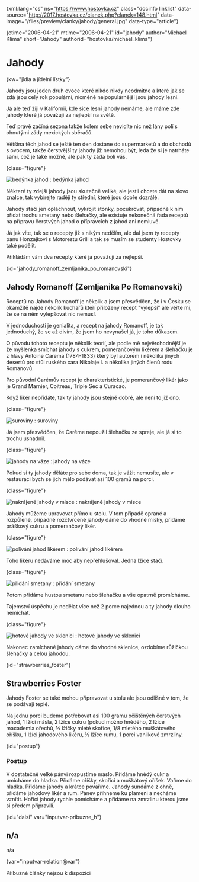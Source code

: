
{xml:lang="cs" ns="https://www.hostovka.cz" class="docinfo linklist" data-source="http://2017.hostovka.cz/clanek.php?clanek=148.html" data-image="/files/preview/clanky/jahody/general.jpg" data-type="article"}

{ctime="2006-04-21" mtime="2006-04-21" id="jahody" author="Michael Klíma" short="Jahody" authorid="hostovka/michael_klima"}

# Jahody

<!-- generated attribute kw by user_udpatekw.sh on 2020-05-12, do not edit -->

{kw="jídla a jídelní lístky"}

Jahody jsou jeden druh ovoce které nikdo nikdy neodmítne a které jak se zdá jsou celý rok populární, nicméně nejpopulárnější jsou jahody lesní.

Já ale teď žiji v Kalifornii, kde sice lesní jahody nemáme, ale máme zde jahody které já považuji za nejlepší na světě.

Teď právě začíná sezona takže kolem sebe nevidíte nic než lány polí s ohnutými zády mexických sběračů.

Většina těch jahod se ještě ten den dostane do supermarketů a do obchodů s ovocem, takže čerstvější ty jahody již nemohou být, leda že si je natrháte sami, což je také možné, ale pak ty záda bolí vás.

{class="figure"}

![bedýnka jahod][1] 
:   bedýnka jahod

Některé ty zdejší jahody jsou skutečně veliké, ale jestli chcete dát na slovo znalce, tak vybírejte raději ty střední, které jsou dobře dozrálé.

Jahody stačí jen opláchnout, vykrojit stonky, pocukrovat, případně k nim přidat trochu smetany nebo šlehačky, ale existuje nekonečná řada receptů na přípravu čerstvých jahod o přípravcích z jahod ani nemluvě.

Já jak víte, tak se o recepty již s nikým nedělím, ale dal jsem ty recepty panu Honzajkovi s Motorestu Grill a tak se musím se studenty Hostovky také podělit.

Přikládám vám dva recepty které já považuji za nejlepší.

{id="jahody\_romanoff\_zemljanika\_po\_romanovski"}

## Jahody Romanoff (Zemljanika Po Romanovski)

Receptů na Jahody Romanoff je několik a jsem přesvědčen, že i v Česku se okamžitě najde několik kuchařů kteří přiložený recept "vylepší" ale věřte mi, že se na něm vylepšovat nic nemusí.

V jednoduchosti je genialita, a recept na jahody Romanoff, je tak jednoduchý, že se až divím, že jsem ho nevynašel já, je toho důkazem.

O původu tohoto receptu je několik teorií, ale podle mě nejvěrohodnější je že myšlenka smíchat jahody s cukrem, pomerančovým likérem a šlehačku je z hlavy Antoine Carema (1784-1833) který byl autorem i několika jiných desertů pro stůl ruského cara Nikolaje I. a několika jiných členů rodu Romanovů.

Pro původní Carémův recept je charakteristické, je pomerančový likér jako je Grand Marnier, Coitreau, Triple Sec a Curacao.

Když likér nepřidáte, tak ty jahody jsou stejně dobré, ale není to již ono.

{class="figure"}

![suroviny][2] 
:   suroviny

Já jsem přesvědčen, že Carême nepoužil šlehačku ze spreje, ale já si to trochu usnadnil.

{class="figure"}

![jahody na váze][3] 
:   jahody na váze

Pokud si ty jahody děláte pro sebe doma, tak je vážit nemusíte, ale v restauraci bych se jich mělo podávat asi 100 gramů na porci.

{class="figure"}

![nakrájené jahody v misce][4] 
:   nakrájené jahody v misce

Jahody můžeme upravovat přímo u stolu. V tom případě oprané a rozpůlené, případně rozčtvrcené jahody dáme do vhodné misky, přidáme práškový cukru a pomerančový likér.

{class="figure"}

![polívání jahod likérem][5] 
:   polívání jahod likérem

Toho likéru nedáváme moc aby nepřehlušoval. Jedna lžíce stačí.

{class="figure"}

![přidání smetany][6] 
:   přidání smetany

Potom přidáme hustou smetanu nebo šlehačku a vše opatrně promícháme.

Tajemství úspěchu je nedělat více než 2 porce najednou a ty jahody dlouho nemíchat.

{class="figure"}

![hotové jahody ve sklenici][7] 
:   hotové jahody ve sklenici

Nakonec zamíchané jahody dáme do vhodné sklenice, ozdobíme růžičkou šlehačky a celou jahodou.

{id="strawberries_foster"}

## Strawberries Foster

Jahody Foster se také mohou připravovat u stolu ale jsou odlišné v tom, že se podávají teplé.

Na jednu porci budeme potřebovat asi 100 gramu očištěných čerstvých jahod, 1 lžíci másla, 2 lžíce cukru (pokud možno hnědého, 2 lžice macademia ořechů, ½ lžičky mleté skořice, 1/8 mletého muškátového oříšku, 1 lžíci jahodového likéru, ½ lžíce rumu, 1 porci vanilkové zmrzliny.

{id="postup"}

### Postup

V dostatečně velké pánvi rozpustíme máslo. Přidáme hnědý cukr a umícháme do hladka. Přidáme oříšky, skořici a muškátový oříšek. Vaříme do hladka. Přidáme jahody a krátce povaříme. Jahody sundáme z ohně, přidáme jahodový likér a rum. Pánev přihneme ku plameni a necháme vznítit. Hořící jahody rychle pomícháme a přidáme na zmrzlinu kterou jsme si předem připravili.

{id="dalsi" var="inputvar-pribuzne_h"}

## n/a

n/a

{var="inputvar-relation@var"}

Příbuzné články nejsou k dispozici

 [1]: http://2017.hostovka.cz/soubor/21-04-06-2.JPG
 [2]: http://2017.hostovka.cz/soubor/21-04-06-3.JPG
 [3]: http://2017.hostovka.cz/soubor/21-04-06-4.JPG
 [4]: http://2017.hostovka.cz/soubor/21-04-06-5.JPG
 [5]: http://2017.hostovka.cz/soubor/21-04-06-6.JPG
 [6]: http://2017.hostovka.cz/soubor/21-04-06-7.JPG
 [7]: http://2017.hostovka.cz/soubor/21-04-06-8.JPG

